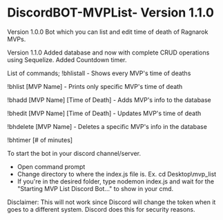 # DiscordBOT-MVPList- Version 1.1.0
Version 1.0.0
Bot which you can list and edit time of death of Ragnarok MVPs.

Version 1.1.0
Added database and now with complete CRUD operations using Sequelize.
Added Countdown timer.


List of commands;
!bhlistall -	Shows every MVP's time of deaths

!bhlist [MVP Name] -	Prints only specific MVP's time of death

!bhadd [MVP Name] [Time of Death] -	Adds MVP's info to the database

!bhedit [MVP Name] [Time of Death] -	Updates MVP's time of death

!bhdelete [MVP Name] -	Deletes a specific MVP's info in the database

!bhtimer [# of minutes]



To start the bot in your discord channel/server.

- Open command prompt
- Change directory to where the index.js file is. 
  Ex. cd Desktop\mvp_list
- If you're in the desired folder, type nodemon index.js and wait for the "Starting MVP List Discord Bot..." to show in your cmd.


Disclaimer:
This will not work since Discord will change the token when it goes to a different system. 
Discord does this for security reasons.
